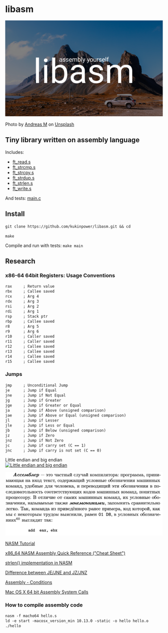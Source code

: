 # libasm

<img src="img/libasm_img.png" style="width: 70vw;" alt="Title libasm">

<span>Photo by <a href="https://unsplash.com/@nextvoyage_pl?utm_source=unsplash&amp;utm_medium=referral&amp;utm_content=creditCopyText">Andreas M</a> on <a href="https://unsplash.com/s/photos/wow?utm_source=unsplash&amp;utm_medium=referral&amp;utm_content=creditCopyText">Unsplash</a></span>

## Tiny library written on assembly language

Includes:

* [ft_read.s](ft_read.s)
* [ft_strcmp.s](ft_strcmp.s)
* [ft_strcpy.s](ft_strcpy.s)
* [ft_strdup.s](ft_strdup.s)
* [ft_strlen.s](ft_strlen.s)
* [ft_write.s](ft_write.s)

And tests: [main.c](main.c)

## Install

`git clone https://github.com/kukinpower/libasm.git && cd`

`make`

Compile and run with tests: `make main`


## Research


### x86-64 64bit Registers: Usage Conventions
```
rax     ; Return value
rbx     ; Callee saved
rcx     ; Arg 4
rdx     ; Arg 3
rsi     ; Arg 2
rdi     ; Arg 1
rsp     ; Stack ptr
rbp     ; Callee saved
r8      ; Arg 5
r9      ; Arg 6
r10     ; Caller saved
r11     ; Caller saved
r12     ; Callee saved
r13     ; Callee saved
r14     ; Callee saved
r15     ; Callee saved
```

### Jumps
```
jmp     ; Unconditional Jump
je      ; Jump if Equal
jne     ; Jump if Not Equal
jg      ; Jump if Greater
jge     ; Jump if Greater or Equal
ja      ; Jump if Above (unsigned comparison)
jae     ; Jump if Above or Equal (unsigned comparison)
jl      ; Jump if Lesser
jle     ; Jump if Less or Equal
jb      ; Jump if Below (unsigned comparison)
jz      ; Jump if Zero
jnz     ; Jump if Not Zero
jc      ; Jump if carry set (C == 1)
jnc     ; Jump if carry is not set (C == 0)
```

<p>Little endian and big endian<br />
    <a href="https://agilescientific.com/blog/2017/3/31/little-endian-is-legal">
        <img style="background-color: white; width: 70vw;" src="https://images.squarespace-cdn.com/content/v1/549dcda5e4b0a47d0ae1db1e/1490746414666-EM74IA60AFM16OEH9G22/ke17ZwdGBToddI8pDm48kOMlUb6YZjvz-j7uj5wTIAtZw-zPPgdn4jUwVcJE1ZvWQUxwkmyExglNqGp0IvTJZamWLI2zvYWH8K3-s_4yszcp2ryTI0HqTOaaUohrI8PICROjhJFkM8GI5jSypQ9qrB6ZUKEpH8g8X8GW3p0wQZI/image-asset.png?format=1000w" alt="Little endian and big endian" href="https://agilescientific.com/blog/2017/3/31/little-endian-is-legal">
    </a>
</p>

<img src="img/assembler_intro_stolyarov1.png" style="width: 70vw;" alt="Скриншот книги Введение в программирование, Столяров." href="http://www.stolyarov.info/books/pdf/progintro_vol1.pdf">

[NASM Tutorial](https://cs.lmu.edu/~ray/notes/nasmtutorial/)

[x86_64 NASM Assembly Quick Reference ("Cheat Sheet")](https://www.cs.uaf.edu/2017/fall/cs301/reference/x86_64.html)

[strlen() implementation in NASM](https://tuttlem.github.io/2013/01/08/strlen-implementation-in-nasm.html)

[Difference between JE/JNE and JZ/JNZ](https://stackoverflow.com/questions/14267081/difference-between-je-jne-and-jz-jnz)

[Assembly - Conditions](https://www.tutorialspoint.com/assembly_programming/assembly_conditions.htm)

[Mac OS X 64 bit Assembly System Calls](http://dustin.schultz.io/mac-os-x-64-bit-assembly-system-calls.html)

### How to compile assembly code
```
nasm -f macho64 hello.s
ld -e start -macosx_version_min 10.13.0 -static -o hello hello.o
./hello
```
